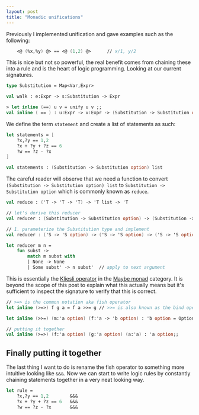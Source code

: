 ```yaml
---
layout: post
title: "Monadic unifications"
---
```


Previously I implemented unification and gave examples such as the following:

```fsharp
    <@ (%x,%y) @> == <@ (1,2) @>      // x/1, y/2
```
This is nice but not so powerful, the real benefit comes from chaining these into a rule and is the heart of logic programming. Looking at our current signatures.

```fsharp
type Substitution = Map<Var,Expr>

val walk : e:Expr -> s:Substitution -> Expr

> let inline (==) u v = unify u v ;;
val inline ( == ) : u:Expr -> v:Expr -> (Substitution -> Substitution option)
```

We define the term `statement` and create a list of statements as such:

```fsharp
let statements = [
    ?x,?y == 1,2
    ?x + ?y + ?z == 6
    ?w == ?z - ?x
]

val statements : (Substitution -> Substitution option) list
```

The careful reader will observe that we need a function to convert `(Substitution -> Substitution option) list` to `Substitution -> Substitution option` which is commonly known as `reduce`. 

```fsharp
val reduce : ('T -> 'T -> 'T) -> 'T list -> 'T

// let's derive this reducer
val reducer : (Substitution -> Substitution option) -> (Substitution -> Substitution option) -> (Substitution -> Substitution option);;

// 1. parameterize the Substitution type and implement
val reducer : ('S -> 'S option) -> ('S -> 'S option) -> ('S -> 'S option);;

let reducer m n = 
    fun subst -> 
        match m subst with 
        | None -> None
        | Some subst' -> n subst'  // apply to next argument 

```

This is essentially the [Kliesli operator](https://en.wikipedia.org/wiki/Kleisli_category) in the [Maybe monad](https://en.wikipedia.org/wiki/Monad_(functional_programming)) category. It is beyond the scope of this post to explain what this actually means but it's sufficient to inspect the signature to verify that this is correct.


```fsharp
// >=> is the common notation aka fish operator
let inline (>=>) f g a = f a >>= g // >>= is also known as the bind operator

let inline (>>=) (m:'a option) (f:'a -> 'b option) : 'b option = Option.bind f m

// putting it together
val inline (>=>) (f:'a option) (g:'a option) (a:'a) : 'a option;;
```

## Finally putting it together
The last thing I want to do is rename the fish operator to something more intuitive looking like `&&&`. Now we can start to write logic rules by constantly chaining statements together in a very neat looking way.

```fsharp
let rule = 
    ?x,?y == 1,2        &&&
    ?x + ?y + ?z == 6   &&&
    ?w == ?z - ?x       &&&
```


